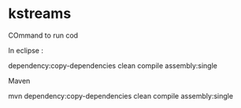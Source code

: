 # kstreams

COmmand to run cod 

In eclipse :

dependency:copy-dependencies clean compile assembly:single

Maven 

mvn dependency:copy-dependencies clean compile assembly:single
